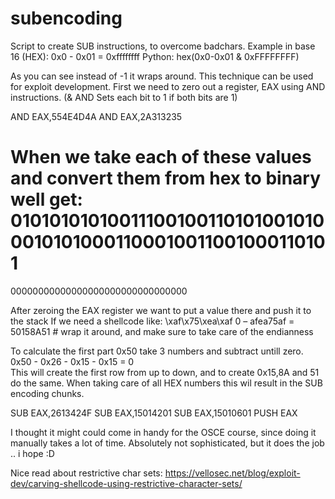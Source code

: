 # subencoding
Script to create SUB instructions, to overcome badchars.
Example in base 16 (HEX):
0x0 - 0x01 = 0xffffffff 
Python: hex(0x0-0x01 & 0xFFFFFFFF)

As you can see instead of -1 it wraps around.
This technique can be used for exploit development.
First we need to zero out a register, EAX using AND instructions. 
(& AND	Sets each bit to 1 if both bits are 1)

AND EAX,554E4D4A
AND EAX,2A313235

When we take each of these values and convert them from hex to binary well get: 
01010101010011100100110101001010
00101010001100010011001000110101
=
00000000000000000000000000000000

After zeroing the EAX register we want to put a value there and push it to the stack
If we need a shellcode like: \xaf\x75\xea\xaf
0 – afea75af = 50158A51 # wrap it around, and make sure to take care of the endianness

To calculate the first part 0x50 take 3 numbers and subtract untill zero.
0x50 - 0x26 - 0x15 - 0x15 = 0  
This will create the first row from up to down, and to create 0x15,8A and 51 do the same. 
When taking care of all HEX numbers this wil result in the SUB encoding chunks.

SUB EAX,2613424F
SUB EAX,15014201
SUB EAX,15010601
PUSH EAX

I thought it might could come in handy for the OSCE course, since doing it manually takes a lot of time. 
Absolutely not sophisticated, but it does the job .. i hope :D

Nice read about restrictive char sets:
https://vellosec.net/blog/exploit-dev/carving-shellcode-using-restrictive-character-sets/

